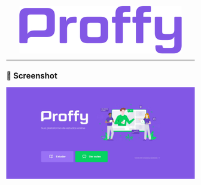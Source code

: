 <p align="center">
  <img src="public/images/logo.png" >
</p>

___

## 📸 Screenshot

<p align="center">
  <img src="https://raw.githubusercontent.com/SamucaBraga/proffy/master/public/images/Screenshot%201.jpg" >
</p>
